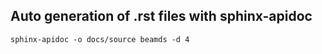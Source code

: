 ## Auto generation of .rst files with sphinx-apidoc
```shell
sphinx-apidoc -o docs/source beamds -d 4
```